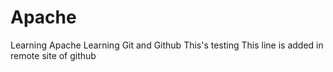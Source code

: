 # Apache
 Learning Apache
 Learning Git and Github
 This's testing
 This line is added in remote site of github
